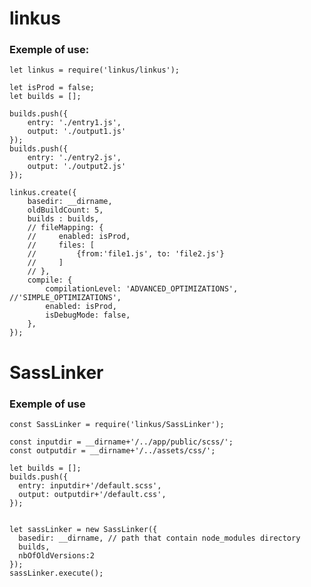 # linkus
### Exemple of use:


    let linkus = require('linkus/linkus');
  
    let isProd = false;
    let builds = [];

    builds.push({
        entry: './entry1.js',
        output: './output1.js'
    });
    builds.push({
        entry: './entry2.js',
        output: './output2.js'
    });

    linkus.create({
        basedir: __dirname,
        oldBuildCount: 5,
        builds : builds,
        // fileMapping: {
        //     enabled: isProd,
        //     files: [
        //         {from:'file1.js', to: 'file2.js'}
        //     ]
        // },
        compile: {
            compilationLevel: 'ADVANCED_OPTIMIZATIONS', //'SIMPLE_OPTIMIZATIONS',
            enabled: isProd,
            isDebugMode: false,
        },
    });

# SassLinker
### Exemple of use

    const SassLinker = require('linkus/SassLinker');
    
    const inputdir = __dirname+'/../app/public/scss/';
    const outputdir = __dirname+'/../assets/css/';
    
    let builds = [];
    builds.push({
      entry: inputdir+'/default.scss',
      output: outputdir+'/default.css',
    });
    
    
    let sassLinker = new SassLinker({
      basedir: __dirname, // path that contain node_modules directory
      builds,
      nbOfOldVersions:2
    });
    sassLinker.execute();

